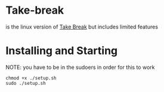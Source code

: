# Take-break
<p>is the linux version of <a href="" target="_blank">Take Break</a> but includes limited features</p>

# Installing and Starting
NOTE: you have to be in the sudoers in order for this to work
```console
chmod +x ./setup.sh
sudo ./setup.sh
```
